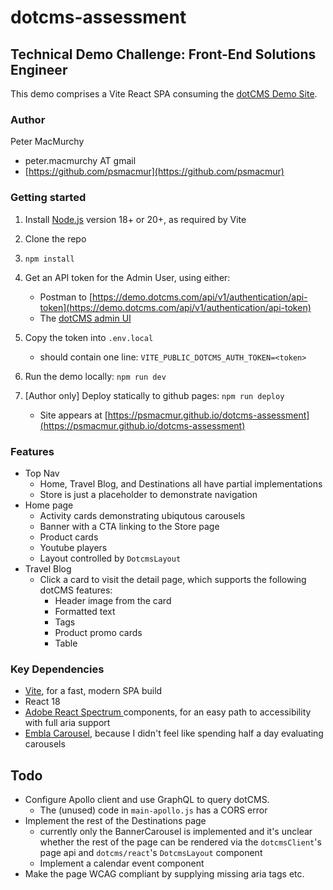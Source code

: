 # dotcms-assessment

## Technical Demo Challenge: Front-End Solutions Engineer

This demo comprises a Vite React SPA consuming the [dotCMS Demo Site](https://demo.dotcms.com/dotAdmin/#/edit-page/content?url=%2Findex).

### Author

Peter MacMurchy

- peter.macmurchy AT gmail
- [https://github.com/psmacmur](https://github.com/psmacmur)

### Getting started

1. Install [Node.js](https://nodejs.org/en) version 18+ or 20+, as required by Vite
1. Clone the repo
1. `npm install`
1. Get an API token for the Admin User, using either:
   - Postman to [https://demo.dotcms.com/api/v1/authentication/api-token](https://demo.dotcms.com/api/v1/authentication/api-token)
   - The [dotCMS admin UI](https://demo.dotcms.com/dotAdmin/#/c/users)
1. Copy the token into `.env.local`

   - should contain one line: `VITE_PUBLIC_DOTCMS_AUTH_TOKEN=<token>`

1. Run the demo locally: `npm run dev`
1. [Author only] Deploy statically to github pages: `npm run deploy`
   - Site appears at [https://psmacmur.github.io/dotcms-assessment](https://psmacmur.github.io/dotcms-assessment)

### Features

- Top Nav
  - Home, Travel Blog, and Destinations all have partial implementations
  - Store is just a placeholder to demonstrate navigation
- Home page
  - Activity cards demonstrating ubiqutous carousels
  - Banner with a CTA linking to the Store page
  - Product cards
  - Youtube players
  - Layout controlled by `DotcmsLayout`
- Travel Blog
  - Click a card to visit the detail page, which supports the following dotCMS features:
    - Header image from the card
    - Formatted text
    - Tags
    - Product promo cards
    - Table

### Key Dependencies

- [Vite](https://vitejs.dev/), for a fast, modern SPA build
- React 18
- [Adobe React Spectrum ](https://react-spectrum.adobe.com/react-spectrum/index.html) components, for an easy path to accessibility with full aria support
- [Embla Carousel](https://www.embla-carousel.com/), because I didn't feel like spending half a day evaluating carousels

## Todo

- Configure Apollo client and use GraphQL to query dotCMS.
  - The (unused) code in `main-apollo.js` has a CORS error
- Implement the rest of the Destinations page
  - currently only the BannerCarousel is implemented and it's unclear whether the rest of the page can be rendered via the `dotcmsClient`'s page api and `dotcms/react`'s `DotcmsLayout` component
  - Implement a calendar event component
- Make the page WCAG compliant by supplying missing aria tags etc.
